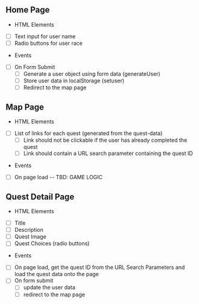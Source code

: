 ## Home Page
* HTML Elements
- [ ] Text input for user name
- [ ] Radio buttons for user race
* Events
- [ ] On Form Submit
    - [ ] Generate a user object using form data (generateUser)
    - [ ] Store user data in localStorage (setuser)
    - [ ] Redirect to the map page
## Map Page
* HTML Elements
- [ ] List of links for each quest (generated from the quest-data)
    - [ ] Link should not be clickable if the user has already completed the quest
    - [ ] Link should contain a URL search parameter containing the quest ID
* Events
- [ ] On page load -- TBD: GAME LOGIC
## Quest Detail Page
* HTML Elements
- [ ] Title
- [ ] Description
- [ ] Quest Image
- [ ] Quest Choices (radio buttons)
* Events
- [ ] On page load, get the quest ID from the URL Search Parameters and load the quest data onto the page
- [ ] On form submit
    - [ ] update the user data
    - [ ] redirect to the map page